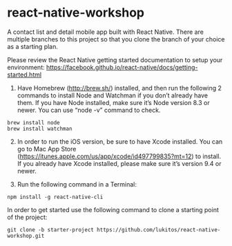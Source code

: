 # react-native-workshop
A contact list and detail mobile app built with React Native. There are multiple branches to this project so that you clone the branch of your choice as a starting plan.

Please review the React Native getting started documentation to setup your environment: 
https://facebook.github.io/react-native/docs/getting-started.html

1. Have Homebrew (http://brew.sh/) installed, and then run the following 2 commands to install Node and Watchman if you don’t already have them. If you have Node installed, make sure it’s Node version 8.3 or newer. You can use “node -v” command to check.

```
brew install node
brew install watchman
```

2. In order to run the iOS version, be sure to have Xcode installed. You can go to Mac App Store (https://itunes.apple.com/us/app/xcode/id497799835?mt=12) to install. If you already have Xcode installed, please make sure it’s version 9.4 or newer.

3. Run the following command in a Terminal:

`npm install -g react-native-cli`

In order to get started use the following command to clone a starting point of the project: 

`git clone -b starter-project https://github.com/lukitos/react-native-workshop.git`



